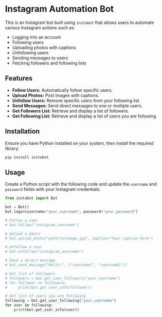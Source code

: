 # Instagram Automation Bot

This is an Instagram bot built using `instabot` that allows users to automate various Instagram actions such as:
- Logging into an account
- Following users
- Uploading photos with captions
- Unfollowing users
- Sending messages to users
- Fetching followers and following lists

## Features
- **Follow Users:** Automatically follow specific users.
- **Upload Photos:** Post images with captions.
- **Unfollow Users:** Remove specific users from your following list.
- **Send Messages:** Send direct messages to one or multiple users.
- **Get Followers List:** Retrieve and display a list of followers.
- **Get Following List:** Retrieve and display a list of users you are following.

## Installation
Ensure you have Python installed on your system, then install the required library:
```sh
pip install instabot
```

## Usage
Create a Python script with the following code and update the `username` and `password` fields with your Instagram credentials:

```python
from instabot import Bot

bot = Bot()
bot.login(username="your_username", password="your_password")

# Follow a user
# bot.follow("instagram_username")

# Upload a photo
# bot.upload_photo("path/to/image.jpg", caption="Your caption here")

# Unfollow a user
# bot.unfollow("instagram_username")

# Send a direct message
# bot.send_message("Hello!", ["username1", "username2"])

# Get list of followers
# followers = bot.get_user_followers("your_username")
# for follower in followers:
#     print(bot.get_user_info(follower))

# Get list of users you are following
following = bot.get_user_following("your_username")
for user in following:
    print(bot.get_user_info(user))
```

